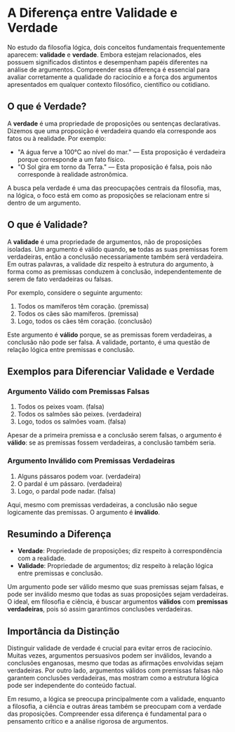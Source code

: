 # A Diferença entre Validade e Verdade

No estudo da filosofia lógica, dois conceitos fundamentais frequentemente aparecem: **validade** e **verdade**. Embora estejam relacionados, eles possuem significados distintos e desempenham papéis diferentes na análise de argumentos. Compreender essa diferença é essencial para avaliar corretamente a qualidade do raciocínio e a força dos argumentos apresentados em qualquer contexto filosófico, científico ou cotidiano.

## O que é Verdade?

A **verdade** é uma propriedade de proposições ou sentenças declarativas. Dizemos que uma proposição é verdadeira quando ela corresponde aos fatos ou à realidade. Por exemplo:

- "A água ferve a 100°C ao nível do mar." — Esta proposição é verdadeira porque corresponde a um fato físico.
- "O Sol gira em torno da Terra." — Esta proposição é falsa, pois não corresponde à realidade astronômica.

A busca pela verdade é uma das preocupações centrais da filosofia, mas, na lógica, o foco está em como as proposições se relacionam entre si dentro de um argumento.

## O que é Validade?

A **validade** é uma propriedade de argumentos, não de proposições isoladas. Um argumento é válido quando, **se** todas as suas premissas forem verdadeiras, então a conclusão necessariamente também será verdadeira. Em outras palavras, a validade diz respeito à estrutura do argumento, à forma como as premissas conduzem à conclusão, independentemente de serem de fato verdadeiras ou falsas.

Por exemplo, considere o seguinte argumento:

1. Todos os mamíferos têm coração. (premissa)
2. Todos os cães são mamíferos. (premissa)
3. Logo, todos os cães têm coração. (conclusão)

Este argumento é **válido** porque, se as premissas forem verdadeiras, a conclusão não pode ser falsa. A validade, portanto, é uma questão de relação lógica entre premissas e conclusão.

## Exemplos para Diferenciar Validade e Verdade

### Argumento Válido com Premissas Falsas

1. Todos os peixes voam. (falsa)
2. Todos os salmões são peixes. (verdadeira)
3. Logo, todos os salmões voam. (falsa)

Apesar de a primeira premissa e a conclusão serem falsas, o argumento é **válido**: se as premissas fossem verdadeiras, a conclusão também seria.

### Argumento Inválido com Premissas Verdadeiras

1. Alguns pássaros podem voar. (verdadeira)
2. O pardal é um pássaro. (verdadeira)
3. Logo, o pardal pode nadar. (falsa)

Aqui, mesmo com premissas verdadeiras, a conclusão não segue logicamente das premissas. O argumento é **inválido**.

## Resumindo a Diferença

- **Verdade**: Propriedade de proposições; diz respeito à correspondência com a realidade.
- **Validade**: Propriedade de argumentos; diz respeito à relação lógica entre premissas e conclusão.

Um argumento pode ser válido mesmo que suas premissas sejam falsas, e pode ser inválido mesmo que todas as suas proposições sejam verdadeiras. O ideal, em filosofia e ciência, é buscar argumentos **válidos** com **premissas verdadeiras**, pois só assim garantimos conclusões verdadeiras.

## Importância da Distinção

Distinguir validade de verdade é crucial para evitar erros de raciocínio. Muitas vezes, argumentos persuasivos podem ser inválidos, levando a conclusões enganosas, mesmo que todas as afirmações envolvidas sejam verdadeiras. Por outro lado, argumentos válidos com premissas falsas não garantem conclusões verdadeiras, mas mostram como a estrutura lógica pode ser independente do conteúdo factual.

Em resumo, a lógica se preocupa principalmente com a validade, enquanto a filosofia, a ciência e outras áreas também se preocupam com a verdade das proposições. Compreender essa diferença é fundamental para o pensamento crítico e a análise rigorosa de argumentos.